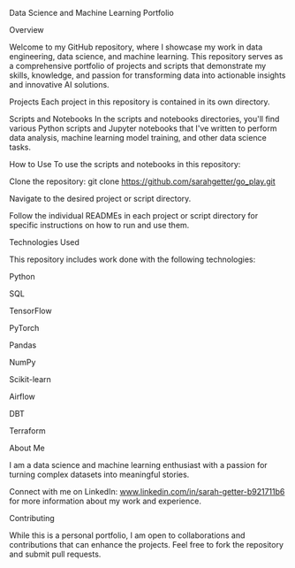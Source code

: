 Data Science and Machine Learning Portfolio

Overview

Welcome to my GitHub repository, where I showcase my work in data engineering, data science, and machine learning.  This repository serves as a comprehensive portfolio of projects and scripts that demonstrate my skills, knowledge, and passion for transforming data into actionable insights and innovative AI solutions.

Projects
Each project in this repository is contained in its own directory.

Scripts and Notebooks
In the scripts and notebooks directories, you'll find various Python scripts and Jupyter notebooks that I've written to perform data analysis, machine learning model training, and other data science tasks.

How to Use
To use the scripts and notebooks in this repository:

Clone the repository:
git clone https://github.com/sarahgetter/go_play.git

Navigate to the desired project or script directory.

Follow the individual READMEs in each project or script directory for specific instructions on how to run and use them.

Technologies Used

This repository includes work done with the following technologies:

Python

SQL

TensorFlow

PyTorch

Pandas

NumPy

Scikit-learn

Airflow

DBT

Terraform

About Me

I am a data science and machine learning enthusiast with a passion for turning complex datasets into meaningful stories.

Connect with me on LinkedIn: www.linkedin.com/in/sarah-getter-b921711b6 for more information about my work and experience.

Contributing

While this is a personal portfolio, I am open to collaborations and contributions that can enhance the projects. Feel free to fork the repository and submit pull requests.

